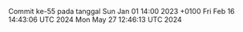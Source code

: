 Commit ke-55 pada tanggal Sun Jan 01 14:00 2023 +0100
Fri Feb 16 14:43:06 UTC 2024
Mon May 27 12:46:13 UTC 2024
